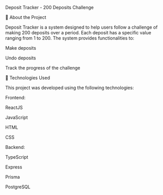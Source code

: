 Deposit Tracker - 200 Deposits Challenge

📌 About the Project

Deposit Tracker is a system designed to help users follow a challenge of making 200 deposits over a period. Each deposit has a specific value ranging from 1 to 200. The system provides functionalities to:

  Make deposits
  
  Undo deposits
  
  Track the progress of the challenge

🚀 Technologies Used

This project was developed using the following technologies:

Frontend:

  ReactJS
  
  JavaScript
  
  HTML
  
  CSS

Backend:

  TypeScript
  
  Express
  
  Prisma
  
  PostgreSQL
